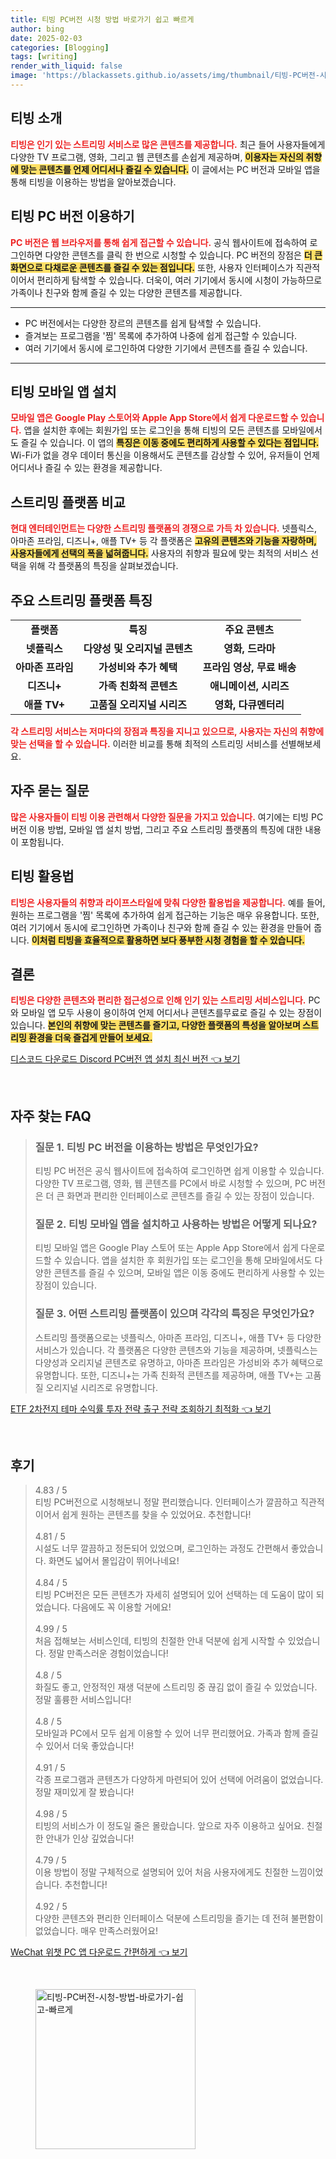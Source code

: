 ```yaml
---
title: 티빙 PC버전 시청 방법 바로가기 쉽고 빠르게
author: bing
date: 2025-02-03
categories: [Blogging]
tags: [writing]
render_with_liquid: false
image: 'https://blackassets.github.io/assets/img/thumbnail/티빙-PC버전-시청-방법-바로가기-쉽고-빠르게.webp'
---
```



<h2 id='티빙 소개'>티빙 소개</h2>

<p><b><span style="color: #ee2323;">티빙은 인기 있는 스트리밍 서비스로 많은 콘텐츠를 제공합니다.</span></b> 최근 들어 사용자들에게 다양한 TV 프로그램, 영화, 그리고 웹 콘텐츠를 손쉽게 제공하며, <b><span style="background-color: #ffe066;">이용자는 자신의 취향에 맞는 콘텐츠를 언제 어디서나 즐길 수 있습니다.</span></b> 이 글에서는 PC 버전과 모바일 앱을 통해 티빙을 이용하는 방법을 알아보겠습니다.</p>

<h2 id='티빙 PC 버전 이용하기'>티빙 PC 버전 이용하기</h2>

<p><b><span style="color: #ee2323;">PC 버전은 웹 브라우저를 통해 쉽게 접근할 수 있습니다.</span></b> 공식 웹사이트에 접속하여 로그인하면 다양한 콘텐츠를 클릭 한 번으로 시청할 수 있습니다. PC 버전의 장점은 <b><span style="background-color: #ffe066;">더 큰 화면으로 다채로운 콘텐츠를 즐길 수 있는 점입니다.</span></b> 또한, 사용자 인터페이스가 직관적이어서 편리하게 탐색할 수 있습니다. 더욱이, 여러 기기에서 동시에 시청이 가능하므로 가족이나 친구와 함께 즐길 수 있는 다양한 콘텐츠를 제공합니다.</p>

<hr />

<ul>
    <li>PC 버전에서는 다양한 장르의 콘텐츠를 쉽게 탐색할 수 있습니다.</li>
    <li>즐겨보는 프로그램을 '찜' 목록에 추가하여 나중에 쉽게 접근할 수 있습니다.</li>
    <li>여러 기기에서 동시에 로그인하여 다양한 기기에서 콘텐츠를 즐길 수 있습니다.</li>
</ul>

<hr />

<h2 id='티빙 모바일 앱 설치'>티빙 모바일 앱 설치</h2>

<p><b><span style="color: #ee2323;">모바일 앱은 Google Play 스토어와 Apple App Store에서 쉽게 다운로드할 수 있습니다.</span></b> 앱을 설치한 후에는 회원가입 또는 로그인을 통해 티빙의 모든 콘텐츠를 모바일에서도 즐길 수 있습니다. 이 앱의 <b><span style="background-color: #ffe066;">특징은 이동 중에도 편리하게 사용할 수 있다는 점입니다.</span></b> Wi-Fi가 없을 경우 데이터 통신을 이용해서도 콘텐츠를 감상할 수 있어, 유저들이 언제 어디서나 즐길 수 있는 환경을 제공합니다.</p>

<h2 id='스트리밍 플랫폼 비교'>스트리밍 플랫폼 비교</h2>

<p><b><span style="color: #ee2323;">현대 엔터테인먼트는 다양한 스트리밍 플랫폼의 경쟁으로 가득 차 있습니다.</span></b> 넷플릭스, 아마존 프라임, 디즈니+, 애플 TV+ 등 각 플랫폼은 <b><span style="background-color: #ffe066;">고유의 콘텐츠와 기능을 자랑하며, 사용자들에게 선택의 폭을 넓혀줍니다.</span></b> 사용자의 취향과 필요에 맞는 최적의 서비스 선택을 위해 각 플랫폼의 특징을 살펴보겠습니다.</p>

<h2 id='주요 스트리밍 플랫폼 특징'>주요 스트리밍 플랫폼 특징</h2>

<table>
    <tr>
        <td style="text-align: center; height: 17px;"><b>플랫폼</b></td>
        <td style="text-align: center; height: 17px;"><b>특징</b></td>
        <td style="text-align: center; height: 17px;"><b>주요 콘텐츠</b></td>
    </tr>
    <tr>
        <td style="text-align: center; height: 17px;"><b>넷플릭스</b></td>
        <td style="text-align: center; height: 17px;"><b>다양성 및 오리지널 콘텐츠</b></td>
        <td style="text-align: center; height: 17px;"><b>영화, 드라마</b></td>
    </tr>
    <tr>
        <td style="text-align: center; height: 17px;"><b>아마존 프라임</b></td>
        <td style="text-align: center; height: 17px;"><b>가성비와 추가 혜택</b></td>
        <td style="text-align: center; height: 17px;"><b>프라임 영상, 무료 배송</b></td>
    </tr>
    <tr>
        <td style="text-align: center; height: 17px;"><b>디즈니+</b></td>
        <td style="text-align: center; height: 17px;"><b>가족 친화적 콘텐츠</b></td>
        <td style="text-align: center; height: 17px;"><b>애니메이션, 시리즈</b></td>
    </tr>
    <tr>
        <td style="text-align: center; height: 17px;"><b>애플 TV+</b></td>
        <td style="text-align: center; height: 17px;"><b>고품질 오리지널 시리즈</b></td>
        <td style="text-align: center; height: 17px;"><b>영화, 다큐멘터리</b></td>
    </tr>
</table>

<p><b><span style="color: #ee2323;">각 스트리밍 서비스는 저마다의 장점과 특징을 지니고 있으므로, 사용자는 자신의 취향에 맞는 선택을 할 수 있습니다.</span></b> 이러한 비교를 통해 최적의 스트리밍 서비스를 선별해보세요.</p>

<h2 id='자주 묻는 질문'>자주 묻는 질문</h2>

<p><b><span style="color: #ee2323;">많은 사용자들이 티빙 이용 관련해서 다양한 질문을 가지고 있습니다.</span></b> 여기에는 티빙 PC 버전 이용 방법, 모바일 앱 설치 방법, 그리고 주요 스트리밍 플랫폼의 특징에 대한 내용이 포함됩니다.</p>

<h2 id='티빙 활용법'>티빙 활용법</h2>

<p><b><span style="color: #ee2323;">티빙은 사용자들의 취향과 라이프스타일에 맞춰 다양한 활용법을 제공합니다.</span></b> 예를 들어, 원하는 프로그램을 '찜' 목록에 추가하여 쉽게 접근하는 기능은 매우 유용합니다. 또한, 여러 기기에서 동시에 로그인하면 가족이나 친구와 함께 즐길 수 있는 환경을 만들어 줍니다. <b><span style="background-color: #ffe066;">이처럼 티빙을 효율적으로 활용하면 보다 풍부한 시청 경험을 할 수 있습니다.</span></b></p>

<h2 id='결론'>결론</h2>

<p><b><span style="color: #ee2323;">티빙은 다양한 콘텐츠와 편리한 접근성으로 인해 인기 있는 스트리밍 서비스입니다.</span></b> PC와 모바일 앱 모두 사용이 용이하여 언제 어디서나 콘텐츠를무료로 즐길 수 있는 장점이 있습니다. <b><span style="background-color: #ffe066;">본인의 취향에 맞는 콘텐츠를 즐기고, 다양한 플랫폼의 특성을 알아보며 스트리밍 환경을 더욱 즐겁게 만들어 보세요.</span></b></p>


<p><a class="click-button" title="디스코드 다운로드 Discord PC버전 앱 설치 최신 버전" href="https://blackassets.github.io/posts/%EB%94%94%EC%8A%A4%EC%BD%94%EB%93%9C-%EB%8B%A4%EC%9A%B4%EB%A1%9C%EB%93%9C-Discord-PC%EB%B2%84%EC%A0%84-%EC%95%B1-%EC%84%A4%EC%B9%98-%EC%B5%9C%EC%8B%A0-%EB%B2%84%EC%A0%84/" rel="dofollow">디스코드 다운로드 Discord PC버전 앱 설치 최신 버전 👈 보기</a></p><br>
<h2 id='자주_찾는_FAQ'>자주 찾는 FAQ</h2>
<div itemscope="" itemtype="https://schema.org/FAQPage">
<blockquote>
<div itemscope="" itemprop="mainEntity" itemtype="https://schema.org/Question">
<h3 itemprop="name">질문 1. 티빙 PC 버전을 이용하는 방법은 무엇인가요?</h3>
<div itemscope="" itemprop="acceptedAnswer" itemtype="https://schema.org/Answer">
<span itemprop="text">
<p>티빙 PC 버전은 공식 웹사이트에 접속하여 로그인하면 쉽게 이용할 수 있습니다. 다양한 TV 프로그램, 영화, 웹 콘텐츠를 PC에서 바로 시청할 수 있으며, PC 버전은 더 큰 화면과 편리한 인터페이스로 콘텐츠를 즐길 수 있는 장점이 있습니다.</p>
</span>
</div>
</div>
<div itemscope="" itemprop="mainEntity" itemtype="https://schema.org/Question">
<h3 itemprop="name">질문 2. 티빙 모바일 앱을 설치하고 사용하는 방법은 어떻게 되나요?</h3>
<div itemscope="" itemprop="acceptedAnswer" itemtype="https://schema.org/Answer">
<span itemprop="text">
<p>티빙 모바일 앱은 Google Play 스토어 또는 Apple App Store에서 쉽게 다운로드할 수 있습니다. 앱을 설치한 후 회원가입 또는 로그인을 통해 모바일에서도 다양한 콘텐츠를 즐길 수 있으며, 모바일 앱은 이동 중에도 편리하게 사용할 수 있는 장점이 있습니다.</p>
</span>
</div>
</div>
<div itemscope="" itemprop="mainEntity" itemtype="https://schema.org/Question">
<h3 itemprop="name">질문 3. 어떤 스트리밍 플랫폼이 있으며 각각의 특징은 무엇인가요?</h3>
<div itemscope="" itemprop="acceptedAnswer" itemtype="https://schema.org/Answer">
<span itemprop="text">
<p>스트리밍 플랫폼으로는 넷플릭스, 아마존 프라임, 디즈니+, 애플 TV+ 등 다양한 서비스가 있습니다. 각 플랫폼은 다양한 콘텐츠와 기능을 제공하며, 넷플릭스는 다양성과 오리지널 콘텐츠로 유명하고, 아마존 프라임은 가성비와 추가 혜택으로 유명합니다. 또한, 디즈니+는 가족 친화적 콘텐츠를 제공하며, 애플 TV+는 고품질 오리지널 시리즈로 유명합니다.</p>
</span>
</div>
</div>
</blockquote>
</div>
<p><a class="click-button" title="ETF 2차전지 테마 수익률 투자 전략 출구 전략 조회하기 최적화" href="https://blackassets.github.io/posts/ETF-2%EC%B0%A8%EC%A0%84%EC%A7%80-%ED%85%8C%EB%A7%88-%EC%88%98%EC%9D%B5%EB%A5%A0-%ED%88%AC%EC%9E%90-%EC%A0%84%EB%9E%B5-%EC%B6%9C%EA%B5%AC-%EC%A0%84%EB%9E%B5-%EC%A1%B0%ED%9A%8C%ED%95%98%EA%B8%B0-%EC%B5%9C%EC%A0%81%ED%99%94/" rel="dofollow">ETF 2차전지 테마 수익률 투자 전략 출구 전략 조회하기 최적화 👈 보기</a></p><br>
<h2 id='후기'>후기</h2>
<div itemscope itemtype="https://schema.org/Product">
  <blockquote>
  <div itemprop="review" itemscope itemtype="https://schema.org/Review">
      <div itemprop="reviewRating" itemscope itemtype="https://schema.org/Rating"> <span itemprop="ratingValue">4.83</span> / <span itemprop="bestRating">5</span> </div>
      <span itemprop="reviewBody">티빙 PC버전으로 시청해보니 정말 편리했습니다. 인터페이스가 깔끔하고 직관적이어서 쉽게 원하는 콘텐츠를 찾을 수 있었어요. 추천합니다!</span>
  </div>
  <br>
  <div itemprop="review" itemscope itemtype="https://schema.org/Review">
      <div itemprop="reviewRating" itemscope itemtype="https://schema.org/Rating"> <span itemprop="ratingValue">4.81</span> / <span itemprop="bestRating">5</span> </div>
      <span itemprop="reviewBody">시설도 너무 깔끔하고 정돈되어 있었으며, 로그인하는 과정도 간편해서 좋았습니다. 화면도 넓어서 몰입감이 뛰어나네요!</span>
  </div>
  <br>
  <div itemprop="review" itemscope itemtype="https://schema.org/Review">
      <div itemprop="reviewRating" itemscope itemtype="https://schema.org/Rating"> <span itemprop="ratingValue">4.84</span> / <span itemprop="bestRating">5</span> </div>
      <span itemprop="reviewBody">티빙 PC버전은 모든 콘텐츠가 자세히 설명되어 있어 선택하는 데 도움이 많이 되었습니다. 다음에도 꼭 이용할 거에요!</span>
  </div>
  <br>
  <div itemprop="review" itemscope itemtype="https://schema.org/Review">
      <div itemprop="reviewRating" itemscope itemtype="https://schema.org/Rating"> <span itemprop="ratingValue">4.99</span> / <span itemprop="bestRating">5</span> </div>
      <span itemprop="reviewBody">처음 접해보는 서비스인데, 티빙의 친절한 안내 덕분에 쉽게 시작할 수 있었습니다. 정말 만족스러운 경험이었습니다!</span>
  </div>
  <br>
  <div itemprop="review" itemscope itemtype="https://schema.org/Review">
      <div itemprop="reviewRating" itemscope itemtype="https://schema.org/Rating"> <span itemprop="ratingValue">4.8</span> / <span itemprop="bestRating">5</span> </div>
      <span itemprop="reviewBody">화질도 좋고, 안정적인 재생 덕분에 스트리밍 중 끊김 없이 즐길 수 있었습니다. 정말 훌륭한 서비스입니다!</span>
  </div>
  <br>
  <div itemprop="review" itemscope itemtype="https://schema.org/Review">
      <div itemprop="reviewRating" itemscope itemtype="https://schema.org/Rating"> <span itemprop="ratingValue">4.8</span> / <span itemprop="bestRating">5</span> </div>
      <span itemprop="reviewBody">모바일과 PC에서 모두 쉽게 이용할 수 있어 너무 편리했어요. 가족과 함께 즐길 수 있어서 더욱 좋았습니다!</span>
  </div>
  <br>
  <div itemprop="review" itemscope itemtype="https://schema.org/Review">
      <div itemprop="reviewRating" itemscope itemtype="https://schema.org/Rating"> <span itemprop="ratingValue">4.91</span> / <span itemprop="bestRating">5</span> </div>
      <span itemprop="reviewBody">각종 프로그램과 콘텐츠가 다양하게 마련되어 있어 선택에 어려움이 없었습니다. 정말 재미있게 잘 봤습니다!</span>
  </div>
  <br>
  <div itemprop="review" itemscope itemtype="https://schema.org/Review">
      <div itemprop="reviewRating" itemscope itemtype="https://schema.org/Rating"> <span itemprop="ratingValue">4.98</span> / <span itemprop="bestRating">5</span> </div>
      <span itemprop="reviewBody">티빙의 서비스가 이 정도일 줄은 몰랐습니다. 앞으로 자주 이용하고 싶어요. 친절한 안내가 인상 깊었습니다!</span>
  </div>
  <br>
  <div itemprop="review" itemscope itemtype="https://schema.org/Review">
      <div itemprop="reviewRating" itemscope itemtype="https://schema.org/Rating"> <span itemprop="ratingValue">4.79</span> / <span itemprop="bestRating">5</span> </div>
      <span itemprop="reviewBody">이용 방법이 정말 구체적으로 설명되어 있어 처음 사용자에게도 친절한 느낌이었습니다. 추천합니다!</span>
  </div>
  <br>
  <div itemprop="review" itemscope itemtype="https://schema.org/Review">
      <div itemprop="reviewRating" itemscope itemtype="https://schema.org/Rating"> <span itemprop="ratingValue">4.92</span> / <span itemprop="bestRating">5</span> </div>
      <span itemprop="reviewBody">다양한 콘텐츠와 편리한 인터페이스 덕분에 스트리밍을 즐기는 데 전혀 불편함이 없었습니다. 매우 만족스러웠어요!</span>
  </div>
  </blockquote>
</div>
<p><a class="click-button" title="WeChat 위챗 PC 앱 다운로드 간편하게" href="https://blackassets.github.io/posts/WeChat-%EC%9C%84%EC%B1%97-PC-%EC%95%B1-%EB%8B%A4%EC%9A%B4%EB%A1%9C%EB%93%9C-%EA%B0%84%ED%8E%B8%ED%95%98%EA%B2%8C/" rel="dofollow">WeChat 위챗 PC 앱 다운로드 간편하게 👈 보기</a></p><br>
<figure class="image"><img src="https://blackassets.github.io/assets/img/thumbnail/티빙-PC버전-시청-방법-바로가기-쉽고-빠르게.webp" alt="티빙-PC버전-시청-방법-바로가기-쉽고-빠르게" width="256" height="256"></figure>